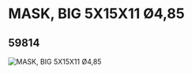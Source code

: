 # MASK, BIG 5X15X11 Ø4,85
## 59814
![MASK, BIG 5X15X11 Ø4,85](https://lc-www-live-s.legocdn.com/media/bricks/5/2/4506690.jpg)